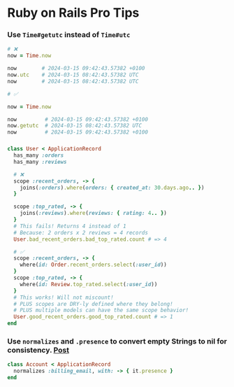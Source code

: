 # Ruby on Rails Pro Tips

### Use `Time#getutc` instead of `Time#utc`
```rb
# ❌
now = Time.now

now        # 2024-03-15 09:42:43.57382 +0100
now.utc    # 2024-03-15 08:42:43.57382 UTC
now        # 2024-03-15 08:42:43.57382 UTC

# ✅

now = Time.now

now         # 2024-03-15 09:42:43.57382 +0100
now.getutc  # 2024-03-15 08:42:43.57382 UTC
now         # 2024-03-15 09:42:43.57382 +0100
```

###
```rb
class User < ApplicationRecord
  has_many :orders
  has_many :reviews

  # ❌
  scope :recent_orders, -> {
    joins(:orders).where(orders: { created_at: 30.days.ago.. })
  }

  scope :top_rated, -> {
    joins(:reviews).where(reviews: { rating: 4.. })
  }
  # This fails! Returns 4 instead of 1
  # Because: 2 orders x 2 reviews = 4 records
  User.bad_recent_orders.bad_top_rated.count # => 4

  # ✅
  scope :recent_orders, -> {
    where(id: Order.recent_orders.select(:user_id))
  }
  scope :top_rated, -> {
    where(id: Review.top_rated.select(:user_id))
  }
  # This works! Will not miscount!
  # PLUS scopes are DRY-ly defined where they belong!
  # PLUS multiple models can have the same scope behavior!
  User.good_recent_orders.good_top_rated.count # => 1
end
```

### Use `normalizes` and `.presence` to convert empty Strings to nil for consistency. [Post](https://x.com/excid3/status/1876748745771028796)
```rb
class Account < ApplicationRecord
  normalizes :billing_email, with: -> { it.presence }
end
```
